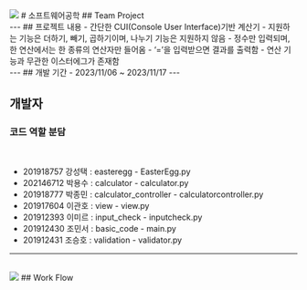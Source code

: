 <img src="https://capsule-render.vercel.app/api?type=waving&color=BDBDC8&height=150&section=header" />
# 소프트웨어공학
## Team Project
<br/>
---
## 프로젝트 내용
 - 간단한 CUI(Console User Interface)기반 계산기
 - 지원하는 기능은 더하기, 빼기, 곱하기이며, 나누기 기능은 지원하지 않음
 - 정수만 입력되며, 한 연산에서는 한 종류의 연산자만 들어옴
 - ‘=’을 입력받으면 결과를 출력함
 - 연산 기능과 무관한 이스터에그가 존재함

 <br/>
 ---
## 개발 기간
- 2023/11/06 ~ 2023/11/17
 ---
  
## 개발자
### 코드 역할 분담
<br/>

- 201918757 강성택 : easteregg - EasterEgg.py
- 202146712 박용수 : calculator - calculator.py
- 201918777 박종민 : calculator_controller - calculatorcontroller.py
- 201917604 이관호 : view - view.py
- 201912393 이미르 : input_check - inputcheck.py
- 201912430 조민서 : basic_code - main.py
- 201912431 조승호 : validation - validator.py
 
---
<br/>
<img src="https://capsule-render.vercel.app/api?type=waving&color=BDBDC8&height=150&section=footer" />
## Work Flow
<br/>
<!-- ![codeFlow](~@source/.vuepress/public/image/2021_04_user_count.png) -->
<br/>

